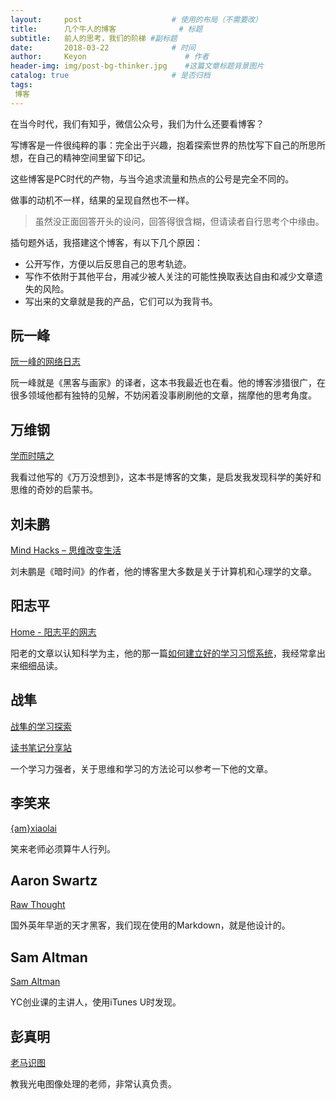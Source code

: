 ```yaml
---
layout:     post                    # 使用的布局（不需要改）
title:      几个牛人的博客              # 标题 
subtitle:   前人的思考，我们的阶梯 #副标题
date:       2018-03-22              # 时间
author:     Keyon                      # 作者
header-img: img/post-bg-thinker.jpg    #这篇文章标题背景图片
catalog: true                       # 是否归档
tags:
 博客
---
```


在当今时代，我们有知乎，微信公众号，我们为什么还要看博客？

写博客是一件很纯粹的事：完全出于兴趣，抱着探索世界的热忱写下自己的所思所想，在自己的精神空间里留下印记。

这些博客是PC时代的产物，与当今追求流量和热点的公号是完全不同的。

做事的动机不一样，结果的呈现自然也不一样。

> 虽然没正面回答开头的设问，回答得很含糊，但请读者自行思考个中缘由。

插句题外话，我搭建这个博客，有以下几个原因：

* 公开写作，方便以后反思自己的思考轨迹。
* 写作不依附于其他平台，用减少被人关注的可能性换取表达自由和减少文章遗失的风险。
* 写出来的文章就是我的产品，它们可以为我背书。

## 阮一峰

[阮一峰的网络日志](http://www.ruanyifeng.com/blog/)

阮一峰就是《黑客与画家》的译者，这本书我最近也在看。他的博客涉猎很广，在很多领域他都有独特的见解，不妨闲着没事刷刷他的文章，揣摩他的思考角度。

## 万维钢

[学而时嘻之](https://www.geekonomics10000.com)

我看过他写的《万万没想到》，这本书是博客的文集，是启发我发现科学的美好和思维的奇妙的启蒙书。

## 刘未鹏

[Mind Hacks – 思维改变生活](http://mindhacks.cn/?dt_dapp=1)

刘未鹏是《暗时间》的作者，他的博客里大多数是关于计算机和心理学的文章。

## 阳志平

[Home - 阳志平的网志](http://www.yangzhiping.com)

阳老的文章以认知科学为主，他的那一篇[如何建立好的学习习惯系统](http://www.yangzhiping.com/psy/EstablishLearningSystem.html)，我经常拿出来细细品读。

## 战隼

[战隼的学习探索](http://www.read.org.cn/)

[读书笔记分享站](http://www.write.org.cn/)

一个学习力强者，关于思维和学习的方法论可以参考一下他的文章。

## 李笑来

[{am}xiaolai](http://lixiaolai.com/)

笑来老师必须算牛人行列。

## Aaron Swartz

[Raw Thought](http://www.aaronsw.com/weblog/)

国外英年早逝的天才黑客，我们现在使用的Markdown，就是他设计的。

## Sam Altman

[Sam Altman](http://blog.samaltman.com)

YC创业课的主讲人，使用iTunes U时发现。

## 彭真明

[老马识图](http://blog.sciencenet.cn/home.php?mod=space&uid=425437)

教我光电图像处理的老师，非常认真负责。